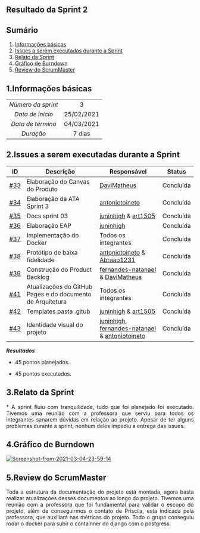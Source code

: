 ## Resultado da Sprint 2

## Sumário

1. [Informações básicas](#1.Informações-básicas)
2. [Issues a serem executadas durante a Sprint](#2.Issues-a-serem-executadas-durante-a-Sprint)
3. [Relato da Sprint](#3.Relato-da-Sprint )
4. [Gráfico de Burndown](#4.Gráfico-de-Burndown)
5. [Review do ScrumMaster](#5.Review-do-ScrumMaster)


## 1.Informações básicas

| | |
|:--:|:--:|
|*Número da sprint*|3|
|*Data de início*|25/02/2021|
|*Data de término*|04/03/2021|
|*Duração*|7 dias|



## 2.Issues a serem executadas durante a Sprint

|ID | Descrição | Responsável| Status |
|---|--------------------|--------------|------------- |
|[#33](https://github.com/fga-eps-mds/2020.2-CheeryUP/issues/33) |Elaboração do Canvas do Produto  | [DaviMatheus](https://github.com/DaviMatheus) | Concluída |
|[#34](https://github.com/fga-eps-mds/2020.2-CheeryUP/issues/34) | Elaboração da ATA Sprint 3 | [antoniotoineto](https://github.com/antoniotoineto) | Concluída |
|[#35](https://github.com/fga-eps-mds/2020.2-CheeryUP/issues/35) | Docs sprint 03 | [juninhigh](https://github.com/juninhigh) & [art1505](https://github.com/art1505) | Concluída |
|[#36](https://github.com/fga-eps-mds/2020.2-CheeryUP/issues/36) | Elaboração EAP | [juninhigh](https://github.com/juninhigh) | Concluída|
|[#37](https://github.com/fga-eps-mds/2020.2-CheeryUP/issues/37) | Implementação do Docker | Todos os integrantes| Concluída |
|[#38](https://github.com/fga-eps-mds/2020.2-CheeryUP/issues/38) | Protótipo de baixa fidelidade | [antoniotoineto](https://github.com/antoniotoineto) & [Abraao1231](https://github.com/Abraao1231) | Concluída | 
|[#39](https://github.com/fga-eps-mds/2020.2-CheeryUP/issues/39) | Construção do Product Backlog | [fernandes-natanael](https://github.com/fernandes-natanael) & [DaviMatheus](https://github.com/DaviMatheus)| Concluída | 
|[#41](https://github.com/fga-eps-mds/2020.2-CheeryUP/issues/41) | Atualizações do GitHub Pages e do documento de Arquitetura  | Todos os integrantes | Concluída | 
|[#42](https://github.com/fga-eps-mds/2020.2-CheeryUP/issues/42) | Templates pasta .gitub  | [juninhigh](https://github.com/juninhigh) & [art1505](https://github.com/art1505) | Concluída | 
|[#43](https://github.com/fga-eps-mds/2020.2-CheeryUP/issues/43) | Identidade visual do projeto  | [juninhigh](https://github.com/juninhigh), [fernandes-natanael](https://github.com/fernandes-natanael) & [antoniotoineto](https://github.com/antoniotoineto) | Concluída | 


***Resultados***

- 45 pontos planejados.  

- 45 pontos executados.

## 3.Relato da Sprint 
    
  <div style="text-align: justify"> 
  * A sprint fluiu com tranquilidade, tudo que foi planejado foi executado. Tivemos uma reunião com a professora que serviu para todos os integrantes sanarem dúvidas em relação ao projeto. Apesar de ter alguns problemas durante a sprint, nenhum deles impediu a entrega das issues.
 </div>

## 4.Gráfico de Burndown
<a href="https://ibb.co/Y3svpmL"><img src="https://i.ibb.co/drYnGF5/Screenshot-from-2021-03-04-23-59-14.png" alt="Screenshot-from-2021-03-04-23-59-14" border="0"></a>


## 5.Review do ScrumMaster
<div style="text-align: justify">
Toda a estrutura da documentação do projeto está montada, agora basta realizar atualizações desses documentos ao longo do projeto. Tivemos uma reunião com a professora que foi fundamental para validar o escopo do projeto, além de conseguirmos o contato de Priscila, esta indicada pela professora, que auxiliará nas métricas do projeto. Todo o grupo conseguiu rodar o docker para subir o containner do django com o postgress.
</div>